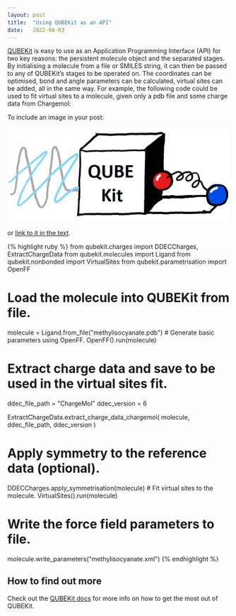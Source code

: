 ```yaml
---
layout: post
title:  "Using QUBEKit as an API"
date:   2022-08-03
---
```


[QUBEKit][qubekitlink] is easy to use as an Application Programming Interface (API) for two key reasons: the persistent molecule object and the separated stages. By initialising a molecule from a file or SMILES string, it can then be passed to any of QUBEKit’s stages to be operated on. The coordinates can be optimised, bond and angle parameters can be calculated, virtual sites can be added, all in the same way. For example, the following code could be used to fit virtual sites to a molecule, given only a pdb file and some charge data from Chargemol:





To include an image in your post:

![QUBEKit logo](/assets/QuBeKit.png)

or [link to it in the text](/assets/QuBeKit.png).


{% highlight ruby %}
from qubekit.charges import DDECCharges, ExtractChargeData
from qubekit.molecules import Ligand
from qubekit.nonbonded import VirtualSites
from qubekit.parametrisation import OpenFF

# Load the molecule into QUBEKit from file.
molecule = Ligand.from_file("methylisocyanate.pdb") # Generate basic parameters using OpenFF.
OpenFF().run(molecule)

# Extract charge data and save to be used in the virtual sites fit.
ddec_file_path = "ChargeMol"
ddec_version = 6

ExtractChargeData.extract_charge_data_chargemol(
    molecule, ddec_file_path, ddec_version
)

# Apply symmetry to the reference data (optional).
DDECCharges.apply_symmetrisation(molecule) # Fit virtual sites to the molecule.
VirtualSites().run(molecule)

# Write the force field parameters to file.
molecule.write_parameters("methylisocyanate.xml")
{% endhighlight %}

## How to find out more

Check out the [QUBEKit docs][qubekitlink] for more info on how to get the most out of QUBEKit.

[qubekitlink]: https://github.com/qubekit/QUBEKit

